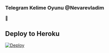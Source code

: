 ### Telegram Kelime Oyunu @Nevarevladim
📝
## Deploy to Heroku

[![Deploy](https://www.herokucdn.com/deploy/button.svg)](https://heroku.com/deploy?template=https://github.com/DTCMusic/oyunbottest?organization=Tuncay456&organization=Tuncay456)
